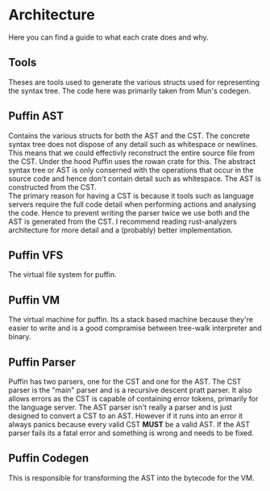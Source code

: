 # Architecture

Here you can find a guide to what each crate does and why.

## Tools

Theses are tools used to generate the various structs used for representing the syntax tree. The code here was primarily taken from
Mun's codegen.

## Puffin AST

Contains the various structs for both the AST and the CST. The concrete syntax tree does not dispose of any detail such as whitespace or newlines. This means that we
could effectivly reconstruct the entire source file from the CST. Under the hood Puffin uses the rowan crate for this. The abstract syntax tree or AST is only conserned
with the operations that occur in the source code and hence don't contain detail such as whitespace. The AST is constructed from the CST.  
The primary reason for having a CST is because it tools such as language servers require the full code detail when performing actions and analysing the code. Hence
to prevent writing the parser twice we use both and the AST is generated from the CST. I recommend reading rust-analyzers architecture for more detail and a (probably)
better implementation.

## Puffin VFS

The virtual file system for puffin.

## Puffin VM

The virtual machine for puffin. Its a stack based machine because they're easier to write and is a good compramise between tree-walk interpreter and binary.

## Puffin Parser

Puffin has two parsers, one for the CST and one for the AST. The CST parser is the "main" parser and is a  recursive descent pratt parser. It also allows errors
as the CST is capable of containing error tokens, primarily for the language server. The AST parser isn't really a parser and is just designed to convert a CST
to an AST. However if it runs into an error it always panics because every valid CST **MUST** be a valid AST. If the AST parser fails its a fatal error and something
is wrong and needs to be fixed.

## Puffin Codegen

This is responsible for transforming the AST into the bytecode for the VM.
